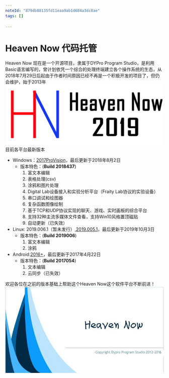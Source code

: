 ```yaml
---
noteId: "879db88135fd11eaa9ab1d684a3dc8ae"
tags: []

---
```


# Heaven Now 代码托管
Heaven Now 现在是一个开源项目，隶属于DYPro Program Studio，是利用Basic语言编写的，曾计划依凭一个综合的处理终端建立各个操作系统的生态，从2018年7月29日后起由于作者时间原因已经不再是一个积极开发的项目了，但仍会维护，始于2013年    
![](HeavenNowCore2019-LinuxEdition/HN2019.png)   
目前各平台最新版本
- Windows：[2017ProVision](https://github.com/benhaotang/Heaven-Now/releases/tag/2017)，最后更新于2018年8月2日
  - 版本特色：(**Build 2018437**)
    1. 富文本编辑
    2. 表格处理(csv)
    3. 涂鸦和图片处理
    4. Digital Lab设备接入和实验分析平台（Fraity Lab协议的实验设备）
    5. 串口调试和绘图器
    6. 复杂函数图像绘制
    7. 基于TCP和UDP协议实现的聊天、游戏、实时画板的综合平台
    8. 支持32种主流多媒体文件查看，支持Win10风格置顶磁贴
    9. 自动更新（已失效）
- Linux: 2019.006.1（暂未发行）,[2019.005.1](https://github.com/benhaotang/Heaven-Now/releases/tag/2019.005.1)，最后更新于2019年10月3日
  - 版本特色：(**Build 2019006**)
    1. 富文本编辑
    2. 涂鸦
- Android:[2016+](https://github.com/benhaotang/Heaven-Now/releases/tag/2016.a)，最后更新于2017年4月22日
  - 版本特色：(**Build 2017054**)
    1. 文本编辑
    2. 云同步（已失效）

欢迎各位在之前的版本基础上帮助这个Heaven Now这个软件平台不断前进！   
![](hn.jpg)
